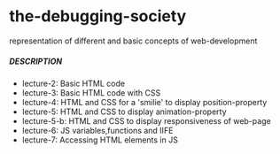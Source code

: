 # the-debugging-society
 representation of different and basic concepts of web-development 
##### DESCRIPTION
* lecture-2: Basic HTML code
* lecture-3: Basic HTML code with CSS
* lecture-4: HTML and CSS for a 'smilie' to display position-property
* lecture-5: HTML and CSS to display animation-property
* lecture-5-b: HTML and CSS to display responsiveness of web-page
* lecture-6: JS variables,functions and IIFE
* lecture-7: Accessing HTML elements in JS
